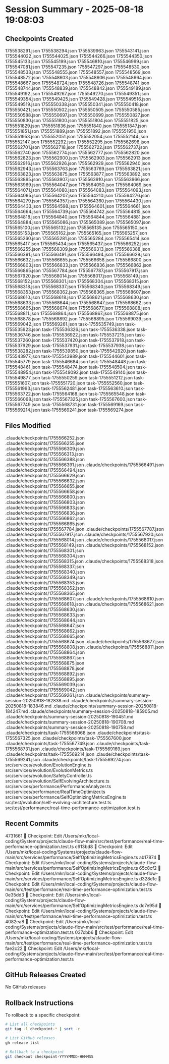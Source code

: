 # Session Summary - 2025-08-18 19:08:03

## Checkpoints Created
1755538291.json
1755538294.json
1755539963.json
1755543141.json
1755544022.json
1755544025.json
1755544266.json
1755544350.json
1755545133.json
1755545199.json
1755546810.json
1755546999.json
1755547081.json
1755547235.json
1755547297.json
1755548530.json
1755548533.json
1755548555.json
1755548557.json
1755548569.json
1755548572.json
1755548603.json
1755548606.json
1755548664.json
1755548667.json
1755548724.json
1755548726.json
1755548741.json
1755548744.json
1755548839.json
1755548842.json
1755549189.json
1755549192.json
1755549267.json
1755549270.json
1755549351.json
1755549354.json
1755549425.json
1755549428.json
1755549516.json
1755549519.json
1755550338.json
1755550341.json
1755550418.json
1755550421.json
1755550502.json
1755550505.json
1755550585.json
1755550588.json
1755550697.json
1755550699.json
1755550827.json
1755550830.json
1755551800.json
1755551804.json
1755551825.json
1755551829.json
1755551836.json
1755551840.json
1755551847.json
1755551851.json
1755551889.json
1755551892.json
1755551950.json
1755551953.json
1755552051.json
1755552054.json
1755552144.json
1755552147.json
1755552292.json
1755552295.json
1755562698.json
1755562701.json
1755562718.json
1755562722.json
1755562737.json
1755562740.json
1755562774.json
1755562777.json
1755562820.json
1755562823.json
1755562900.json
1755562903.json
1755562913.json
1755562916.json
1755562926.json
1755562929.json
1755562940.json
1755562943.json
1755563763.json
1755563769.json
1755563821.json
1755563823.json
1755563875.json
1755563877.json
1755563892.json
1755563895.json
1755563907.json
1755563910.json
1755563966.json
1755563969.json
1755564047.json
1755564050.json
1755564069.json
1755564071.json
1755564080.json
1755564083.json
1755564093.json
1755564095.json
1755564207.json
1755564210.json
1755564276.json
1755564279.json
1755564357.json
1755564360.json
1755564430.json
1755564433.json
1755564598.json
1755564601.json
1755564661.json
1755564664.json
1755564739.json
1755564742.json
1755564815.json
1755564818.json
1755564840.json
1755564844.json
1755564881.json
1755564884.json
1755565086.json
1755565089.json
1755565097.json
1755565100.json
1755565132.json
1755565135.json
1755565150.json
1755565153.json
1755565162.json
1755565165.json
1755565257.json
1755565260.json
1755565281.json
1755565284.json
1755565414.json
1755565417.json
1755565434.json
1755565437.json
1755566252.json
1755566255.json
1755566309.json
1755566313.json
1755566388.json
1755566391.json
1755566491.json
1755566494.json
1755566629.json
1755566632.json
1755566655.json
1755566658.json
1755566800.json
1755566803.json
1755566833.json
1755566836.json
1755566862.json
1755566865.json
1755567784.json
1755567787.json
1755567917.json
1755567920.json
1755568014.json
1755568017.json
1755568149.json
1755568152.json
1755568301.json
1755568304.json
1755568315.json
1755568318.json
1755568337.json
1755568340.json
1755568349.json
1755568353.json
1755568362.json
1755568365.json
1755568607.json
1755568610.json
1755568618.json
1755568621.json
1755568630.json
1755568633.json
1755568644.json
1755568647.json
1755568662.json
1755568665.json
1755568674.json
1755568677.json
1755568808.json
1755568811.json
1755568864.json
1755568867.json
1755568875.json
1755568878.json
1755568892.json
1755568895.json
1755569039.json
1755569042.json
1755569261.json
task-1755535749.json
task-1755535923.json
task-1755536326.json
task-1755536338.json
task-1755536746.json
task-1755536922.json
task-1755537215.json
task-1755537260.json
task-1755537420.json
task-1755537918.json
task-1755537929.json
task-1755537931.json
task-1755537938.json
task-1755538282.json
task-1755539850.json
task-1755542920.json
task-1755543977.json
task-1755543989.json
task-1755544601.json
task-1755545779.json
task-1755546684.json
task-1755548448.json
task-1755548461.json
task-1755548474.json
task-1755548504.json
task-1755548954.json
task-1755549092.json
task-1755549140.json
task-1755549877.json
task-1755550259.json
task-1755551212.json
task-1755551607.json
task-1755551720.json
task-1755552560.json
task-1755561993.json
task-1755562481.json
task-1755563610.json
task-1755563722.json
task-1755564168.json
task-1755565548.json
task-1755566068.json
task-1755567325.json
task-1755567600.json
task-1755567749.json
task-1755568731.json
task-1755569169.json
task-1755569214.json
task-1755569241.json
task-1755569274.json

## Files Modified
.claude/checkpoints/1755566252.json
.claude/checkpoints/1755566255.json
.claude/checkpoints/1755566309.json
.claude/checkpoints/1755566313.json
.claude/checkpoints/1755566388.json
.claude/checkpoints/1755566391.json
.claude/checkpoints/1755566491.json
.claude/checkpoints/1755566494.json
.claude/checkpoints/1755566629.json
.claude/checkpoints/1755566632.json
.claude/checkpoints/1755566655.json
.claude/checkpoints/1755566658.json
.claude/checkpoints/1755566800.json
.claude/checkpoints/1755566803.json
.claude/checkpoints/1755566833.json
.claude/checkpoints/1755566836.json
.claude/checkpoints/1755566862.json
.claude/checkpoints/1755566865.json
.claude/checkpoints/1755567784.json
.claude/checkpoints/1755567787.json
.claude/checkpoints/1755567917.json
.claude/checkpoints/1755567920.json
.claude/checkpoints/1755568014.json
.claude/checkpoints/1755568017.json
.claude/checkpoints/1755568149.json
.claude/checkpoints/1755568152.json
.claude/checkpoints/1755568301.json
.claude/checkpoints/1755568304.json
.claude/checkpoints/1755568315.json
.claude/checkpoints/1755568318.json
.claude/checkpoints/1755568337.json
.claude/checkpoints/1755568340.json
.claude/checkpoints/1755568349.json
.claude/checkpoints/1755568353.json
.claude/checkpoints/1755568362.json
.claude/checkpoints/1755568365.json
.claude/checkpoints/1755568607.json
.claude/checkpoints/1755568610.json
.claude/checkpoints/1755568618.json
.claude/checkpoints/1755568621.json
.claude/checkpoints/1755568630.json
.claude/checkpoints/1755568633.json
.claude/checkpoints/1755568644.json
.claude/checkpoints/1755568647.json
.claude/checkpoints/1755568662.json
.claude/checkpoints/1755568665.json
.claude/checkpoints/1755568674.json
.claude/checkpoints/1755568677.json
.claude/checkpoints/1755568808.json
.claude/checkpoints/1755568811.json
.claude/checkpoints/1755568864.json
.claude/checkpoints/1755568867.json
.claude/checkpoints/1755568875.json
.claude/checkpoints/1755568878.json
.claude/checkpoints/1755568892.json
.claude/checkpoints/1755568895.json
.claude/checkpoints/1755569039.json
.claude/checkpoints/1755569042.json
.claude/checkpoints/1755569261.json
.claude/checkpoints/summary-session-20250818-182838.md
.claude/checkpoints/summary-session-20250818-183846.md
.claude/checkpoints/summary-session-20250818-184247.md
.claude/checkpoints/summary-session-20250818-185905.md
.claude/checkpoints/summary-session-20250818-190451.md
.claude/checkpoints/summary-session-20250818-190708.md
.claude/checkpoints/summary-session-20250818-190758.md
.claude/checkpoints/task-1755566068.json
.claude/checkpoints/task-1755567325.json
.claude/checkpoints/task-1755567600.json
.claude/checkpoints/task-1755567749.json
.claude/checkpoints/task-1755568731.json
.claude/checkpoints/task-1755569169.json
.claude/checkpoints/task-1755569214.json
.claude/checkpoints/task-1755569241.json
.claude/checkpoints/task-1755569274.json
src/services/evolution/EvolutionEngine.ts
src/services/evolution/EvolutionMetrics.ts
src/services/evolution/SafetyController.ts
src/services/evolution/SelfEvolvingArchitecture.ts
src/services/performance/PerformanceAnalyzer.ts
src/services/performance/RealTimeOptimizer.ts
src/services/performance/SelfOptimizingMetricsEngine.ts
src/test/evolution/self-evolving-architecture.test.ts
src/test/performance/real-time-performance-optimization.test.ts

## Recent Commits
4731661 🔖 Checkpoint: Edit /Users/mkr/local-coding/Systems/projects/claude-flow-main/src/test/performance/real-time-performance-optimization.test.ts
c613bd8 🔖 Checkpoint: Edit /Users/mkr/local-coding/Systems/projects/claude-flow-main/src/services/performance/SelfOptimizingMetricsEngine.ts
ab17874 🔖 Checkpoint: Edit /Users/mkr/local-coding/Systems/projects/claude-flow-main/src/services/performance/SelfOptimizingMetricsEngine.ts
65c8cf2 🔖 Checkpoint: Edit /Users/mkr/local-coding/Systems/projects/claude-flow-main/src/services/performance/SelfOptimizingMetricsEngine.ts
d328e1c 🔖 Checkpoint: Edit /Users/mkr/local-coding/Systems/projects/claude-flow-main/src/test/performance/real-time-performance-optimization.test.ts
0e35dd3 🔖 Checkpoint: Edit /Users/mkr/local-coding/Systems/projects/claude-flow-main/src/services/performance/SelfOptimizingMetricsEngine.ts
dc7e95d 🔖 Checkpoint: Edit /Users/mkr/local-coding/Systems/projects/claude-flow-main/src/test/performance/real-time-performance-optimization.test.ts
4082ea8 🔖 Checkpoint: Edit /Users/mkr/local-coding/Systems/projects/claude-flow-main/src/test/performance/real-time-performance-optimization.test.ts
037cbb6 🔖 Checkpoint: Edit /Users/mkr/local-coding/Systems/projects/claude-flow-main/src/test/performance/real-time-performance-optimization.test.ts
fae2c22 🔖 Checkpoint: Edit /Users/mkr/local-coding/Systems/projects/claude-flow-main/src/test/performance/real-time-performance-optimization.test.ts

## GitHub Releases Created
No GitHub releases

## Rollback Instructions
To rollback to a specific checkpoint:
```bash
# List all checkpoints
git tag -l checkpoint-* | sort -r

# List GitHub releases
gh release list

# Rollback to a checkpoint
git checkout checkpoint-YYYYMMDD-HHMMSS
```

